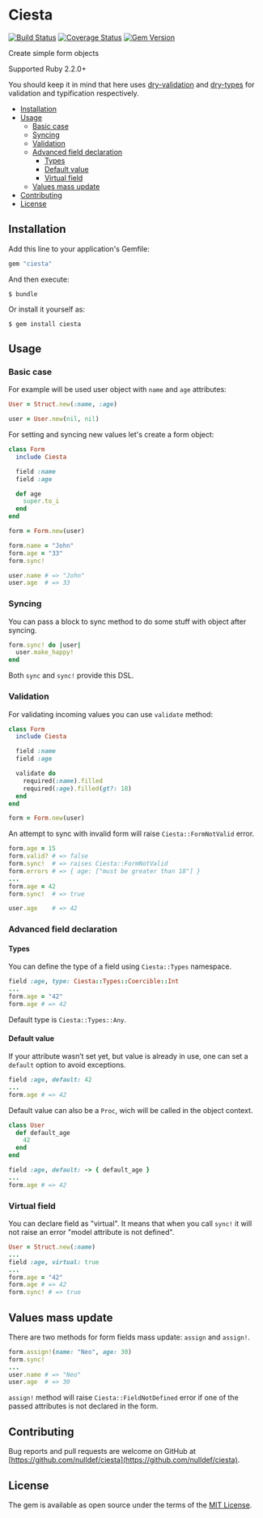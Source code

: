 # Ciesta

[![Build Status](https://travis-ci.org/nulldef/ciesta.svg?branch=master)](https://travis-ci.org/nulldef/ciesta)
[![Coverage Status](https://coveralls.io/repos/github/nulldef/ciesta/badge.svg?branch=master&rand=22)](https://coveralls.io/github/nulldef/ciesta?branch=master)
[![Gem Version](https://badge.fury.io/rb/ciesta.svg)](https://badge.fury.io/rb/ciesta)

Create simple form objects

Supported Ruby 2.2.0+

You should keep it in mind that here uses [dry-validation](https://github.com/dry-rb/dry-validation) and [dry-types](https://github.com/dry-rb/dry-types) for validation and typification respectively.

- [Installation](#installation)
- [Usage](#usage)
  - [Basic case](#basic-case)
  - [Syncing](#syncing)
  - [Validation](#validation)
  - [Advanced field declaration](#advanced-field-declaration)
    - [Types](#types)
    - [Default value](#default-value)
    - [Virtual field](#virtual-field)
  - [Values mass update](#values-mass-update)
- [Contributing](#contributing)
- [License](#license)

## Installation

Add this line to your application's Gemfile:

```ruby
gem "ciesta"
```

And then execute:

    $ bundle

Or install it yourself as:

    $ gem install ciesta


## Usage

### Basic case
For example will be used user object with `name` and `age` attributes:

```ruby
User = Struct.new(:name, :age)

user = User.new(nil, nil)
```

For setting and syncing new values let's create a form object:

```ruby
class Form
  include Ciesta

  field :name
  field :age

  def age
    super.to_i
  end
end

form = Form.new(user)
```

```ruby
form.name = "John"
form.age = "33"
form.sync!

user.name # => "John"
user.age  # => 33
```

### Syncing
You can pass a block to sync method to do some stuff with object after syncing.

```ruby
form.sync! do |user|
  user.make_happy!
end
```
Both `sync` and `sync!` provide this DSL.

### Validation
For validating incoming values you can use `validate` method:

```ruby
class Form
  include Ciesta

  field :name
  field :age

  validate do
    required(:name).filled
    required(:age).filled(gt?: 18)
  end
end

form = Form.new(user)
```

An attempt to sync with invalid form will raise `Ciesta::FormNotValid` error.

```ruby
form.age = 15
form.valid? # => false
form.sync!  # => raises Ciesta::FormNotValid
form.errors # => { age: ["must be greater than 18"] }
...
form.age = 42
form.sync!  # => true

user.age    # => 42
```

### Advanced field declaration

#### Types
You can define the type of a field using `Ciesta::Types` namespace.

```ruby
field :age, type: Ciesta::Types::Coercible::Int
...
form.age = "42"
form.age # => 42
```

Default type is `Ciesta::Types::Any`.

#### Default value
If your attribute wasn’t set yet, but value is already in use, one can set a `default` option to avoid exceptions.

```ruby
field :age, default: 42
...
form.age # => 42
```

Default value can also be a `Proc`, wich will be called in the object context.

```ruby
class User
  def default_age
    42
  end
end
```

```ruby
field :age, default: -> { default_age }
...
form.age # => 42
```

### Virtual field
You can declare field as "virtual". It means that when you call `sync!` it will not raise an error "model attribute is not defined".

```ruby
User = Struct.new(:name)
...
field :age, virtual: true
...
form.age = "42"
form.age # => 42
form.sync! # => true
```

## Values mass update
There are two methods for form fields mass update: `assign` and `assign!`.

```ruby
form.assign!(name: "Neo", age: 30)
form.sync!
...
user.name # => "Neo"
user.age  # => 30
```

`assign!` method will raise `Ciesta::FieldNotDefined` error if one of the passed attributes is not declared in the form.

## Contributing

Bug reports and pull requests are welcome on GitHub at [https://github.com/nulldef/ciesta](https://github.com/nulldef/ciesta).

## License

The gem is available as open source under the terms of the [MIT License](https://opensource.org/licenses/MIT).

